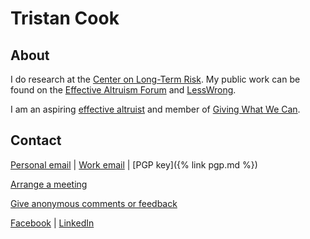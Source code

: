 # Tristan Cook

## About

I do research at the [Center on Long-Term Risk](https://longtermrisk.org/). My public work can be found on the [Effective Altruism Forum](https://forum.effectivealtruism.org/users/tristan-cook) and [LessWrong](https://forum.effectivealtruism.org/users/tristan-cook).

I am an aspiring [effective altruist](https://www.effectivealtruism.org/) and member of [Giving What We Can](https://www.givingwhatwecan.org).

## Contact

[Personal email](mailto:tnjnck@gmail.com) \| [Work email](mailto:tristan.cook@longtermrisk.org) \| [PGP key]({% link pgp.md %}) 

[Arrange a meeting](https://calendly.com/tristancook/meet)

[Give anonymous comments or feedback](https://www.admonymous.co/tristancook)

[Facebook](https://www.facebook.com/tristan.cook.0/) \| [LinkedIn](https://www.facebook.com/tristan.cook.0/)